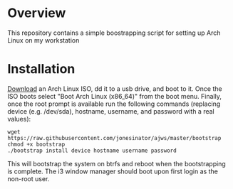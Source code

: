 # Overview
This repository contains a simple boostrapping script for setting up Arch Linux
on my workstation

# Installation
[Download](https://www.archlinux.org/download/) an Arch Linux ISO, dd it to a
usb drive, and boot to it. Once the ISO boots select "Boot Arch Linux (x86_64)"
from the boot menu. Finally, once the root prompt is available run the
following commands (replacing device (e.g. /dev/sda), hostname, username, and
password with a real values):

    wget https://raw.githubusercontent.com/jonesinator/ajws/master/bootstrap
    chmod +x bootstrap
    ./bootstrap install device hostname username password

This will bootstrap the system on btrfs and reboot when the bootstrapping is
complete. The i3 window manager should boot upon first login as the non-root
user.
